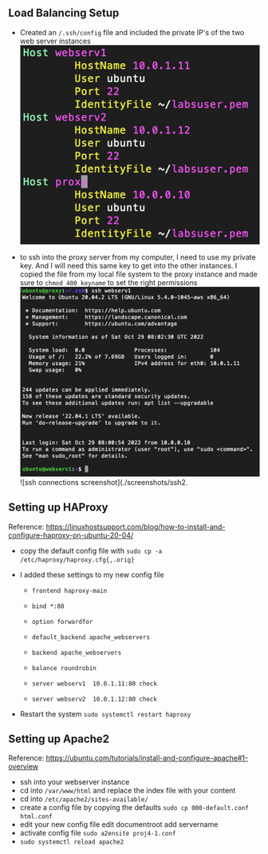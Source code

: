 ## Load Balancing Setup

* Created an `/.ssh/config` file and included the private IP's of the two web server instances
![etc/hosts screenshot](./screenshots/config.png)

* to ssh into the proxy server from my computer, I need to use my private key. And I will need this same key to get into the other instances. I copied the file from my local file system to the proxy instance and made sure to `chmod 400 keyname` to set the right permissions
![ssh connections screenshot](./screenshots/ssh1.png) 
![ssh connections screenshot](./screenshots/ssh2.

## Setting up HAProxy
Reference: https://linuxhostsupport.com/blog/how-to-install-and-configure-haproxy-on-ubuntu-20-04/

* copy the default config file with `sudo cp -a /etc/haproxy/haproxy.cfg{,.orig}`
* I added these settings to my new config file
    * `frontend haproxy-main`
    * `bind *:80`
    * `option forwardfor`
    * `default_backend apache_webservers`    

    * `backend apache_webservers`
    * `balance roundrobin`
    * `server webserv1	10.0.1.11:80 check`
    * `server webserv2	10.0.1.12:80 check`

* Restart the system `sudo systemctl restart haproxy`

## Setting up Apache2
Reference: https://ubuntu.com/tutorials/install-and-configure-apache#1-overview

* ssh into your webserver instance
* cd into `/var/www/html` and replace the index file with your content
* cd into `/etc/apache2/sites-available/`
* create a config file by copying the defaults `sudo cp 000-default.conf html.conf`
* edit your new config file
    edit documentroot
    add servername
* activate config file `sudo a2ensite proj4-1.conf`
* `sudo systemctl reload apache2`